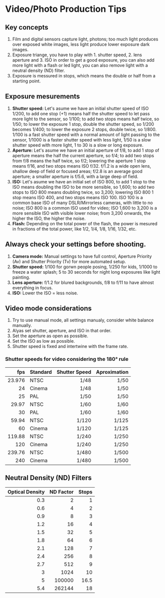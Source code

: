 # Video/Photo Production Tips

## Key concepts
1. Film and digital sensors capture light, photons; too much light produces over exposed white images, less light produce lower exposure dark images.
2. Exposure triange, you have to play with 1. shutter speed, 2. lens aperture and 3. ISO in order to get a good exposure, you can also add more light with a flash or led light, you can also remove light with a neutral density (ND) filter.
3. Exposure is messured in stops, which means the double or half from a starting point.


## Exposure mesurements
1. **Shutter speed:** Let's asume we have an initial shutter speed of ISO 1/200, to add one stop (+1) means half the shutter speed to let pass more light to the sensor, so 1/100; to add two stops means half twice, so 1/50; to lower the exposure 1 stop, double the shutter speed, so 1/200 becomes 1/400; to lower the exposure 2 stops, double twice, so 1/800. 1/100 is a fast shutter speed with a normal amount of light passing to the sensor, 1/1000 is a faster shutter speed with less light, 1/50 is a slow shutter speed with more light, 1 to 30 is a slow or long exposure.
2. **Aperture:** Let's asume we have an initial aperture of f/8, to add 1 stop of aperture means the half the current aperture, so f/4; to add two stops from f/8 means the half twice, so f/2; lowering the aperture 1 stop means f/16, and two stops means ISO f/32. f/1.2 is a wide open lens, shallow deep of field or focused areas; f/2.8 is an average good aperture; a smaller aperture is f/5.6, with a large deep of field.
3. **ISO:** Let's asume we have an initial set of ISO 800, to add 1 stop to the ISO means doubling the ISO to be more sensible, so 1,600; to add two stops to ISO 800 means doubling twice, so 3,200; lowering ISO 800 1 stop means ISO 400, and two stops means ISO 100. ISO 100 is a common base ISO of many DSLR/Mirrorless cameras, with little to no noise; ISO 800 is a common ISO used for video; ISO 1,600 to 3,200 is a more sensible ISO with visible lower noise; from 3,200 onwards, the higher the ISO, the higher the noise.
4. **Flash:**  Depending on the total power of the flash, the power is mesured in fractions of the total power, like 1/2, 1/4, 1/8, 1/16, 1/32, etc.

## Always check your settings before shooting.
1. **Camera mode:** Manual settings to have full control, Aperture Priority (Av) and Shutter Priority (Tv) for more automated setup.
2. **Shutter speed:** 1/100 for gorwn people posing, 1/250 for kids, 1/1000 to freeze a water splash; 5 to 30 seconds for night long exposures like light painting.
3. **Lens aperture:** f/1.2 for blured backgrounds, f/8 to f/11 to have almost everything in focus.
4. **ISO:** Lower the ISO = less noise.

## Video mode considerations
1. Try to use manual mode, all settings manualy, consider white balance manually.
2. Alyas set shutter, aperture, and ISO in that order.
3. Set the aperture as open as possible.
4. Set the ISO as low as possible.
5. Shutter speed is fixed and intertwine with the frame rate.

### Shutter speeds for video considering the 180° rule

|   fps  | Standard | Shutter Speed | Aproximation |
|-------:|:---------|--------------:|-------------:|
| 23.976 | NTSC     |          1/48 |         1/50 |
|     24 | Cinema   |          1/48 |         1/50 |
|     25 | PAL      |          1/50 |         1/50 |
|  29.97 | NTSC     |          1/60 |         1/60 |
|     30 | PAL      |          1/60 |         1/60 |
|  59.94 | NTSC     |         1/120 |        1/125 |
|     60 | Cinema   |         1/120 |        1/125 |
| 119.88 | NTSC     |         1/240 |        1/250 |
|    120 | Cinema   |         1/240 |        1/250 |
| 239.76 | NTSC     |         1/480 |        1/500 |
|    240 | Cinema   |         1/480 |        1/500 |

## Neutral Density (ND) Filters

| Optical Density | ND Factor | Stops |
|----------------:|----------:|------:|
|             0.3 |         2 |     1 |
|             0.6 |         4 |     2 |
|             0.9 |         8 |     3 |
|             1.2 |        16 |     4 |
|             1.5 |        32 |     5 |
|             1.8 |        64 |     6 |
|             2.1 |       128 |     7 |
|             2.4 |       256 |     8 |
|             2.7 |       512 |     9 |
|               3 |      1024 |    10 |
|               5 |    100000 |  16.5 |
|             5.4 |    262144 |    18 |



